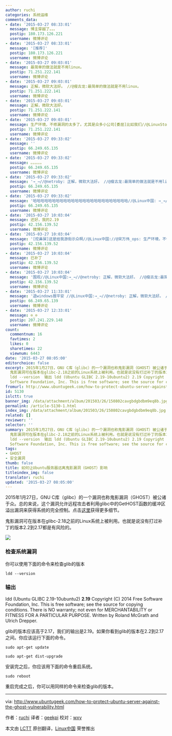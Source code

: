 ```yaml
---
author: ruchi
categories: 系统运维
comments_data:
- date: '2015-03-27 08:33:01'
  message: 博主穿越了。。。
  postip: 180.173.126.221
  username: 微博评论
- date: '2015-03-27 08:33:01'
  message: '[推荐]'
  postip: 180.173.126.221
  username: 微博评论
- date: '2015-03-27 09:03:01'
  message: 最简单的做法就是不用linux。
  postip: 71.251.222.141
  username: 微博评论
- date: '2015-03-27 09:03:01'
  message: 正解，微软大法好。 //@瘦古龙:最简单的做法就是不用linux。
  postip: 71.251.222.141
  username: 微博评论
- date: '2015-03-27 09:03:01'
  message: 正解，微软大法好。
  postip: 71.251.222.141
  username: 微博评论
- date: '2015-03-27 09:03:01'
  message: 生产环境，不修漏洞的太多了。尤其是众多小公司[委屈]比如我们//@LinuxStory:[推荐]
  postip: 71.251.222.141
  username: 微博评论
- date: '2015-03-27 09:33:02'
  message: ''
  postip: 66.249.65.135
  username: 微博评论
- date: '2015-03-27 09:33:02'
  message: 。。。。。。
  postip: 66.249.65.135
  username: 微博评论
- date: '2015-03-27 09:33:02'
  message: '→_→//@netroby: 正解，微软大法好。 //@瘦古龙:最简单的做法就是不用linux。'
  postip: 66.249.65.135
  username: 微博评论
- date: '2015-03-27 09:33:02'
  message: '哈哈哈哈哈哈哈哈哈哈哈哈哈哈哈哈哈哈哈哈哈哈哈哈哈//@Linux中国: →_→//@netroby: 正解，微软大法好。 //@瘦古龙:最简单的做法就是不用linux。'
  postip: 66.249.65.135
  username: 微博评论
- date: '2015-03-27 10:03:04'
  message: 还好，我的2.19
  postip: 42.156.139.52
  username: 微博评论
- date: '2015-03-27 10:03:04'
  message: '[挖鼻屎]这是给我游街示众啊//@Linux中国://@宋万伟_ops: 生产环境，不修漏洞的太多了。尤其是众多小公司[委屈]比如我们//@LinuxStory:[推荐]'
  postip: 42.156.139.52
  username: 微博评论
- date: '2015-03-27 10:03:04'
  message: 已补丁
  postip: 42.156.139.52
  username: 微博评论
- date: '2015-03-27 10:03:04'
  message: '围观//@Linux中国:→_→//@netroby: 正解，微软大法好。 //@瘦古龙:最简单的做法就是不用linux。'
  postip: 42.156.139.52
  username: 微博评论
- date: '2015-03-27 11:33:01'
  message: '退windows报平安 //@Linux中国:→_→//@netroby: 正解，微软大法好。 //@瘦古龙:最简单的做法就是不用linux。'
  postip: 66.249.65.139
  username: 微博评论
- date: '2015-03-27 12:33:01'
  message: ⊙_⊙
  postip: 207.241.229.148
  username: 微博评论
count:
  commentnum: 16
  favtimes: 2
  likes: 0
  sharetimes: 22
  viewnum: 6443
date: '2015-03-27 08:05:00'
editorchoice: false
excerpt: 2015年1月27日，GNU C库（glibc）的一个漏洞也称鬼影漏洞（GHOST）被公诸于众。总的来说，这个漏洞允许远程攻击者利用glibc中的GetHOST函数的缓冲区溢出漏洞来获得系统的完全控制。点击这里获得更多细节。
  鬼影漏洞可在版本在glibc-2.18之前的Linux系统上被利用。也就是说没有打过补丁的版本2.2到2.17都是有风险的。  检查系统漏洞 你可以使用下面的命令来检查glib的版本
  ldd --version  输出 ldd (Ubuntu GLIBC 2.19-10ubuntu2) 2.19 Copyright (C) 2014 Free
  Software Foundation, Inc. This is free software; see the source for copy
fromurl: http://www.ubuntugeek.com/how-to-protect-ubuntu-server-against-the-ghost-vulnerability.html
id: 5130
islctt: true
banner_img: /data/attachment/album/201503/26/150802cavgbdgbdbm9eq8b.jpg
permalink: /article-5130-1.html
index_img: /data/attachment/album/201503/26/150802cavgbdgbdbm9eq8b.jpg.thumb.jpg
related: []
reviewer: ''
selector: ''
summary: 2015年1月27日，GNU C库（glibc）的一个漏洞也称鬼影漏洞（GHOST）被公诸于众。总的来说，这个漏洞允许远程攻击者利用glibc中的GetHOST函数的缓冲区溢出漏洞来获得系统的完全控制。点击这里获得更多细节。
  鬼影漏洞可在版本在glibc-2.18之前的Linux系统上被利用。也就是说没有打过补丁的版本2.2到2.17都是有风险的。  检查系统漏洞 你可以使用下面的命令来检查glib的版本
  ldd --version  输出 ldd (Ubuntu GLIBC 2.19-10ubuntu2) 2.19 Copyright (C) 2014 Free
  Software Foundation, Inc. This is free software; see the source for copy
tags:
- GHOST
- 安全漏洞
thumb: false
title: 如何让Ubuntu服务器远离鬼影漏洞（GHOST）影响
titleindex_img: false
translator: ruchi
updated: '2015-03-27 08:05:00'
---
```


2015年1月27日，GNU C库（glibc）的一个漏洞也称鬼影漏洞（GHOST）被公诸于众。总的来说，这个漏洞允许远程攻击者利用glibc中的GetHOST函数的缓冲区溢出漏洞来获得系统的完全控制。点击[这里](http://chargen.matasano.com/chargen/2015/1/27/vulnerability-overview-ghost-cve-2015-0235.html)获得更多细节。


鬼影漏洞可在版本在glibc-2.18之前的Linux系统上被利用。也就是说没有打过补丁的版本2.2到2.17都是有风险的。


![](/data/attachment/album/201503/26/150802cavgbdgbdbm9eq8b.jpg)


### 检查系统漏洞


你可以使用下面的命令来检查glib的版本



```
ldd --version

```

### 输出


ldd (Ubuntu GLIBC 2.19-10ubuntu2) **2.19** Copyright (C) 2014 Free Software Foundation, Inc. This is free software; see the source for copying conditions. There is NO warranty; not even for MERCHANTABILITY or FITNESS FOR A PARTICULAR PURPOSE. Written by Roland McGrath and Ulrich Drepper.


glib的版本应该高于2.17，我们的输出是2.19。如果你看到glib的版本在2.2到2.17之间。你应该运行下面的命令。



```
sudo apt-get update

sudo apt-get dist-upgrade

```

安装完之后，你应该用下面的命令重启系统。



```
sudo reboot

```

重启完成之后，你可以用同样的命令来检查glib的版本。




---


via: <http://www.ubuntugeek.com/how-to-protect-ubuntu-server-against-the-ghost-vulnerability.html>


作者：[ruchi](http://www.ubuntugeek.com/author/ubuntufix) 译者：[geekpi](https://github.com/geekpi) 校对：[wxy](https://github.com/wxy)


本文由 [LCTT](https://github.com/LCTT/TranslateProject) 原创翻译，[Linux中国](http://linux.cn/) 荣誉推出